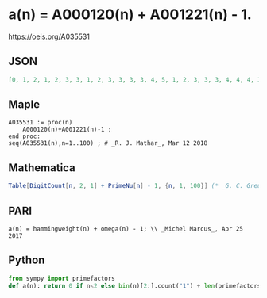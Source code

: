 # a\(n\) \= A000120\(n\) \+ A001221\(n\) \- 1\.
https://oeis.org/A035531
## JSON
```JSON
[0, 1, 2, 1, 2, 3, 3, 1, 2, 3, 3, 3, 3, 4, 5, 1, 2, 3, 3, 3, 4, 4, 4, 3, 3, 4, 4, 4, 4, 6, 5, 1, 3, 3, 4, 3, 3, 4, 5, 3, 3, 5, 4, 4, 5, 5, 5, 3, 3, 4, 5, 4, 4, 5, 6, 4, 5, 5, 5, 6, 5, 6, 7, 1, 3, 4, 3, 3, 4, 5, 4, 3, 3, 4, 5, 4, 5, 6, 5, 3, 3, 4, 4, 5, 5, 5, 6, 4, 4, 6, 6, 5, 6, 6, 7, 3, 3, 4, 5, 4, 4, 6, 5, 4, 6, 5, 5, 5, 5, 7, 7]
```
## Maple
```Maple
A035531 := proc(n)
    A000120(n)+A001221(n)-1 ;
end proc:
seq(A035531(n),n=1..100) ; # _R. J. Mathar_, Mar 12 2018
```
## Mathematica
```Mathematica
Table[DigitCount[n, 2, 1] + PrimeNu[n] - 1, {n, 1, 100}] (* _G. C. Greubel_, Apr 24 2017 *)
```
## PARI
```PARI
a(n) = hammingweight(n) + omega(n) - 1; \\ _Michel Marcus_, Apr 25 2017
```
## Python
```Python
from sympy import primefactors
def a(n): return 0 if n<2 else bin(n)[2:].count("1") + len(primefactors(n)) - 1 # _Indranil Ghosh_, Apr 25 2017
```
